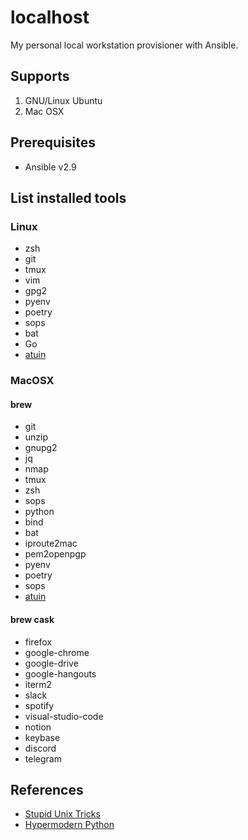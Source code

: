 # localhost

My personal local workstation provisioner with Ansible.

## Supports

1. GNU/Linux Ubuntu
2. Mac OSX

## Prerequisites

* Ansible v2.9

## List installed tools

### Linux

* zsh
* git
* tmux
* vim
* gpg2
* pyenv
* poetry
* sops
* bat
* Go
* [atuin](https://github.com/ellie/atuin)

### MacOSX

#### brew

* git
* unzip
* gnupg2
* jq
* nmap
* tmux
* zsh
* sops
* python
* bind
* bat
* iproute2mac
* pem2openpgp
* pyenv
* poetry
* sops
* [atuin](https://github.com/ellie/atuin)

#### brew cask

* firefox
* google-chrome
* google-drive
* google-hangouts
* iterm2
* slack
* spotify
* visual-studio-code
* notion
* keybase
* discord
* telegram

## References

* [Stupid Unix Tricks](https://sneak.berlin/20191011/stupid-unix-tricks/)
* [Hypermodern Python](https://cjolowicz.github.io/posts/hypermodern-python-01-setup/)